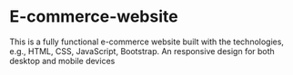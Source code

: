 # E-commerce-website
This is a fully functional e-commerce website built with the technologies, e.g., HTML, CSS, JavaScript, Bootstrap. An responsive design for both desktop and mobile devices
